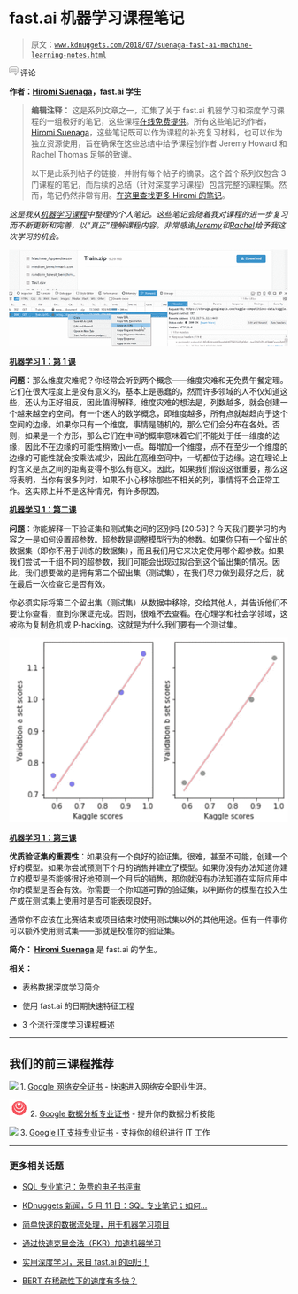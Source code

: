 # fast.ai 机器学习课程笔记

> 原文：[`www.kdnuggets.com/2018/07/suenaga-fast-ai-machine-learning-notes.html`](https://www.kdnuggets.com/2018/07/suenaga-fast-ai-machine-learning-notes.html)

![c](img/3d9c022da2d331bb56691a9617b91b90.png) 评论

**作者：[Hiromi Suenaga](https://www.linkedin.com/in/hiromis/)，fast.ai 学生**

> **编辑注释：** 这是系列文章之一，汇集了关于 fast.ai 机器学习和深度学习课程的一组极好的笔记，这些课程[在线免费提供](http://www.fast.ai/)。所有这些笔记的作者，[Hiromi Suenaga](https://www.linkedin.com/in/hiromis/)，这些笔记既可以作为课程的补充复习材料，也可以作为独立资源使用，旨在确保在这些总结中给予课程创作者 Jeremy Howard 和 Rachel Thomas 足够的致谢。
> 
> 以下是此系列帖子的链接，并附有每个帖子的摘录。这个首个系列仅包含 3 门课程的笔记，而后续的总结（针对深度学习课程）包含完整的课程集。然而，笔记仍然非常有用。[在这里查找更多 Hiromi 的笔记](https://medium.com/@hiromi_suenaga)。

*这是我从[机器学习课程](http://forums.fast.ai/t/another-treat-early-access-to-intro-to-machine-learning-videos/6826/1)中整理的个人笔记。这些笔记会随着我对课程的进一步复习而不断更新和完善，以“真正”理解课程内容。非常感谢[Jeremy](https://twitter.com/jeremyphoward)和[Rachel](https://twitter.com/math_rachel)给予我这次学习的机会。*

![图片](img/0f89131384832899a3a391288c6e073c.png)

[**机器学习 1：第 1 课**](https://medium.com/@hiromi_suenaga/machine-learning-1-lesson-1-84a1dc2b5236)

**问题**：那么维度灾难呢？你经常会听到两个概念——维度灾难和无免费午餐定理。它们在很大程度上是没有意义的，基本上是愚蠢的，然而许多领域的人不仅知道这些，还认为正好相反，因此值得解释。维度灾难的想法是，列数越多，就会创建一个越来越空的空间。有一个迷人的数学概念，即维度越多，所有点就越趋向于这个空间的边缘。如果你只有一个维度，事情是随机的，那么它们会分布在各处。否则，如果是一个方形，那么它们在中间的概率意味着它们不能处于任一维度的边缘，因此不在边缘的可能性稍微小一点。每增加一个维度，点不在至少一个维度的边缘的可能性就会按乘法减少，因此在高维空间中，一切都位于边缘。这在理论上的含义是点之间的距离变得不那么有意义。因此，如果我们假设这很重要，那么这将表明，当你有很多列时，如果不小心移除那些不相关的列，事情将不会正常工作。这实际上并不是这种情况，有许多原因。

**[机器学习 1：第二课](https://medium.com/@hiromi_suenaga/machine-learning-1-lesson-2-d9aebd7dd0b0)**

**问题**：你能解释一下验证集和测试集之间的区别吗 [20:58]？今天我们要学习的内容之一是如何设置超参数。超参数是调整模型行为的参数。如果你只有一个留出的数据集（即你不用于训练的数据集），而且我们用它来决定使用哪个超参数。如果我们尝试一千组不同的超参数，我们可能会出现过拟合到这个留出集的情况。因此，我们想要做的是拥有第二个留出集（测试集），在我们尽力做到最好之后，就在最后一次检查它是否有效。

你必须实际将第二个留出集（测试集）从数据中移除，交给其他人，并告诉他们不要让你查看，直到你保证完成。否则，很难不去查看。在心理学和社会学领域，这被称为复制危机或 P-hacking。这就是为什么我们要有一个测试集。

![图片](img/0c01b4094b43aaaabc1ad76c94c32997.png)

**[机器学习 1：第三课](https://medium.com/@hiromi_suenaga/machine-learning-1-lesson-3-fa4065d8cb1e)**

**优质验证集的重要性**：如果没有一个良好的验证集，很难，甚至不可能，创建一个好的模型。如果你尝试预测下个月的销售并建立了模型。如果你没有办法知道你建立的模型是否能够很好地预测一个月后的销售，那你就没有办法知道在实际应用中你的模型是否会有效。你需要一个你知道可靠的验证集，以判断你的模型在投入生产或在测试集上使用时是否可能表现良好。

通常你不应该在比赛结束或项目结束时使用测试集以外的其他用途。但有一件事你可以额外使用测试集——那就是校准你的验证集。

**简介： [Hiromi Suenaga](https://www.linkedin.com/in/hiromis/)** 是 fast.ai 的学生。

**相关：**

+   表格数据深度学习简介

+   使用 fast.ai 的日期快速特征工程

+   3 个流行深度学习课程概述

* * *

## 我们的前三课程推荐

![](img/0244c01ba9267c002ef39d4907e0b8fb.png) 1\. [Google 网络安全证书](https://www.kdnuggets.com/google-cybersecurity) - 快速进入网络安全职业生涯。

![](img/e225c49c3c91745821c8c0368bf04711.png) 2\. [Google 数据分析专业证书](https://www.kdnuggets.com/google-data-analytics) - 提升你的数据分析技能

![](img/0244c01ba9267c002ef39d4907e0b8fb.png) 3\. [Google IT 支持专业证书](https://www.kdnuggets.com/google-itsupport) - 支持你的组织进行 IT 工作

* * *

### 更多相关话题

+   [SQL 专业笔记：免费的电子书评审](https://www.kdnuggets.com/2022/05/sql-notes-professionals-free-ebook-review.html)

+   [KDnuggets 新闻，5 月 11 日：SQL 专业笔记；如何…](https://www.kdnuggets.com/2022/n19.html)

+   [简单快速的数据流处理，用于机器学习项目](https://www.kdnuggets.com/2022/11/simple-fast-data-streaming-machine-learning-projects.html)

+   [通过快速克里金法（FKR）加速机器学习](https://www.kdnuggets.com/2022/06/vmc-speed-machine-learning-fast-kriging.html)

+   [实用深度学习，来自 fast.ai 的回归！](https://www.kdnuggets.com/2022/07/practical-deep-learning-fastai-2022.html)

+   [BERT 在稀疏性下的速度有多快？](https://www.kdnuggets.com/2022/04/fast-bert-go-sparsity.html)
